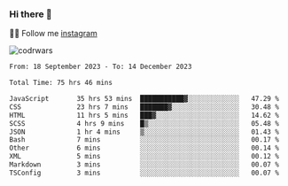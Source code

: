 ### Hi there 👋

👨‍💻 Follow me [instagram](https://instagram.com/an.grsmnko?igshid=ZDdkNTZiNTM=](https://instagram.com/an.grsmnko?igshid=ZDdkNTZiNTM=))

![codrwars](https://www.codewars.com/users/rsschool_c9af20f58c35c696/badges/micro) 

<!--START_SECTION:waka-->

```txt
From: 18 September 2023 - To: 14 December 2023

Total Time: 75 hrs 46 mins

JavaScript       35 hrs 53 mins  ███████████▓░░░░░░░░░░░░░   47.29 %
CSS              23 hrs 7 mins   ███████▓░░░░░░░░░░░░░░░░░   30.48 %
HTML             11 hrs 5 mins   ███▓░░░░░░░░░░░░░░░░░░░░░   14.62 %
SCSS             4 hrs 9 mins    █▒░░░░░░░░░░░░░░░░░░░░░░░   05.48 %
JSON             1 hr 4 mins     ▒░░░░░░░░░░░░░░░░░░░░░░░░   01.43 %
Bash             7 mins          ░░░░░░░░░░░░░░░░░░░░░░░░░   00.17 %
Other            6 mins          ░░░░░░░░░░░░░░░░░░░░░░░░░   00.14 %
XML              5 mins          ░░░░░░░░░░░░░░░░░░░░░░░░░   00.12 %
Markdown         3 mins          ░░░░░░░░░░░░░░░░░░░░░░░░░   00.07 %
TSConfig         3 mins          ░░░░░░░░░░░░░░░░░░░░░░░░░   00.07 %
```

<!--END_SECTION:waka-->
